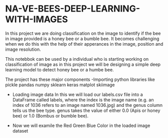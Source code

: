 # NA-VE-BEES-DEEP-LEARNING-WITH-IMAGES

In this project we are doing classification on the image to identify if the bee in image provided is a honey bee or a bumble bee.
It becomes challenging when we do this with the help of their apperances in the image, position and image resolution.

This notebbok can be used by a individual who is starting working on classification of image as in this project we will be designing a simple deep learning model to detect honey bee or a humbe bee.

The project has these major components
-Importing python libraries like 
  pickle
  pandas
  numpy
  sklearn
  keras
  matplot
  skiimage
  
- Loading image data
  In this we will load our labels.csv file into a DataFrame called labels, where the index is the image name (e.g. an index of 1036 refers to an image named 1036.jpg) and the genus column tells us the bee type. genus takes the value of either 0.0 (Apis or honey bee) or 1.0 (Bombus or bumble bee).

- Now we will examile the Red Green Blue Color in the loaded image dataset
